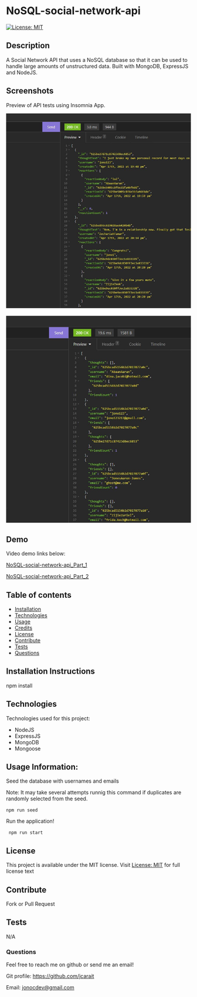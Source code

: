# NoSQL-social-network-api
  [![License: MIT](https://img.shields.io/badge/License-MIT-yellow.svg)](https://opensource.org/licenses/MIT)

## Description

A Social Network API that uses a NoSQL database so that it can be used to handle large amounts of unstructured data. Built with MongoDB, ExpressJS and NodeJS.

## Screenshots

Preview of API tests using Insomnia App.

![Screenshot of thought and reaction data being shown on Insomnia app](/ss-01.jpg)


![Screenshot of user data being shown on Insomnia app](/ss-02.jpg)


## Demo

Video demo links below:

[NoSQL-social-network-api_Part_1](https://drive.google.com/file/d/1Tusey3zUssj3RdlGKQ1EyVwf0ZtXZUGG/view)

[NoSQL-social-network-api_Part_2](https://drive.google.com/file/d/12Fx6H4dJ8M7oD21gSvEcrxaAbHZSJdtX/view)

## Table of contents

- [Installation](#installation)
- [Technologies](#technologies)
- [Usage](#usage)
- [Credits](#credits)
- [License](#license)
- [Contribute](#Contribute)
- [Tests](#Tests)
- [Questions](#Questions)

## Installation Instructions

npm install

## Technologies

Technologies used for this project:

- NodeJS
- ExpressJS
- MongoDB
- Mongoose

## Usage Information:

Seed the database with usernames and emails

Note: It may take several attempts runnig this command if duplicates are randomly selected from the seed.
```
npm run seed
```

Run the application!
```
 npm run start
```

## License

This project is available under the MIT license. Visit [License: MIT](https://opensource.org/licenses/MIT) for full license text

## Contribute

Fork or Pull Request

## Tests

N/A

### Questions

Feel free to reach me on github or send me an email!

Git profile: https://github.com/jcarait

Email: jonocdev@gmail.com
